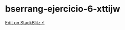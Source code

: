 # bserrang-ejercicio-6-xttijw

[Edit on StackBlitz ⚡️](https://stackblitz.com/edit/bserrang-ejercicio-6-xttijw)